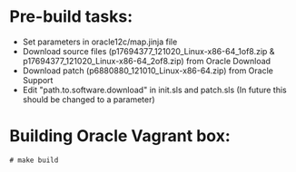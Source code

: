 Pre-build tasks:
================
- Set parameters in oracle12c/map.jinja file
- Download source files (p17694377_121020_Linux-x86-64_1of8.zip & p17694377_121020_Linux-x86-64_2of8.zip) from Oracle Download
- Download patch (p6880880_121010_Linux-x86-64.zip) from Oracle Support
- Edit "path.to.software.download" in init.sls and patch.sls (In future this should be changed to a parameter)

Building Oracle Vagrant box:
============================
```
# make build
```
